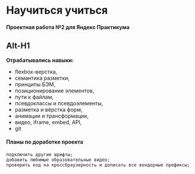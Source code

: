 # Научиться учиться

#### Проектная работа №2 для Яндекс Практикума
Alt-H1
------

**Отрабатывались навыки:**

* flexbox-верстка,
* семантика разметки,
* принципы БЭМ,
* позиционирование элементов,
* пути к файлам,
* псевдоклассы и псевдоэлементы,
* разметка и вёрстка форм,
* анимации и трансформации,
* видео, iframe, embed, API,
* git

#### Планы по доработке проекта

    подключить другие шрифты;
    добавить любимые образовательные видео;
    проверить код на кроссбраузерность и дописать все вендорные префиксы;
